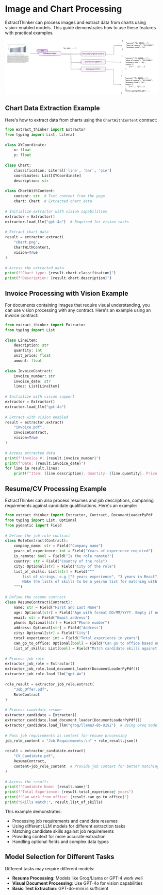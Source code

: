 # Image and Chart Processing

ExtractThinker can process images and extract data from charts using vision-enabled models. This guide demonstrates how to use these features with practical examples.

<div align="center">
  <img src="../../assets/chart_and_images.png" alt="Chart and Images">
</div>

## Chart Data Extraction Example

Here's how to extract data from charts using the `ChartWithContent` contract:

```python
from extract_thinker import Extractor
from typing import List, Literal

class XYCoordinate:
    x: float
    y: float

class Chart:
    classification: Literal['line', 'bar', 'pie']
    coordinates: List[XYCoordinate]
    description: str

class ChartWithContent:
    content: str  # Text content from the page
    chart: Chart  # Extracted chart data

# Initialize extractor with vision capabilities
extractor = Extractor()
extractor.load_llm("gpt-4o")  # Required for vision tasks

# Extract chart data
result = extractor.extract(
    "chart.png",
    ChartWithContent,
    vision=True
)

# Access the extracted data
print(f"Chart type: {result.chart.classification}")
print(f"Description: {result.chart.description}")
```

## Invoice Processing with Vision Example

For documents containing images that require visual understanding, you can use vision processing with any contract. Here's an example using an invoice contract:

```python
from extract_thinker import Extractor
from typing import List

class LineItem:
    description: str
    quantity: int
    unit_price: float
    amount: float

class InvoiceContract:
    invoice_number: str
    invoice_date: str
    lines: List[LineItem]

# Initialize with vision support
extractor = Extractor()
extractor.load_llm("gpt-4o")

# Extract with vision enabled
result = extractor.extract(
    "invoice.pdf",
    InvoiceContract,
    vision=True
)

# Access extracted data
print(f"Invoice #: {result.invoice_number}")
print(f"Date: {result.invoice_date}")
for line in result.lines:
    print(f"Item: {line.description}, Quantity: {line.quantity}, Price: ${line.unit_price}")
```

## Resume/CV Processing Example

ExtractThinker can also process resumes and job descriptions, comparing requirements against candidate qualifications. Here's an example:

```python
from extract_thinker import Extractor, Contract, DocumentLoaderPyPdf
from typing import List, Optional
from pydantic import Field

# Define the job role contract
class RoleContract(Contract):
    company_name: str = Field("Company name")
    years_of_experience: int = Field("Years of experience required")
    is_remote: bool = Field("Is the role remote?")
    country: str = Field("Country of the role")
    city: Optional[str] = Field("City of the role")
    list_of_skills: List[str] = Field("""
        list of strings, e.g ["5 years experience", "3 years in React", "Typescript"]
        Make the lists of skills to be a yes/no list for matching with candidates
    """)

# Define the resume contract
class ResumeContract(Contract):
    name: str = Field("First and Last Name")
    age: Optional[str] = Field("Age with format DD/MM/YYYY. Empty if not available")
    email: str = Field("Email address")
    phone: Optional[str] = Field("Phone number")
    address: Optional[str] = Field("Address")
    city: Optional[str] = Field("City")
    total_experience: int = Field("Total experience in years")
    can_go_to_office: Optional[bool] = Field("Can go to office based on location")
    list_of_skills: List[bool] = Field("Match candidate skills against job requirements")

# Process job role
extractor_job_role = Extractor()
extractor_job_role.load_document_loader(DocumentLoaderPyPdf())
extractor_job_role.load_llm("gpt-4o")

role_result = extractor_job_role.extract(
    "Job_Offer.pdf", 
    RoleContract
)

# Process candidate resume
extractor_candidate = Extractor()
extractor_candidate.load_document_loader(DocumentLoaderPyPdf())
extractor_candidate.load_llm("groq/llama3-8b-8192")  # Using Groq model

# Pass job requirements as context for resume processing
job_role_content = "Job Requirements:\n" + role_result.json()

result = extractor_candidate.extract(
    "CV_Candidate.pdf",
    ResumeContract,
    content=job_role_content  # Provide job context for better matching
)

# Access the results
print(f"Candidate Name: {result.name}")
print(f"Total Experience: {result.total_experience} years")
print(f"Can work from office: {result.can_go_to_office}")
print("Skills match:", result.list_of_skills)
```

This example demonstrates:
- Processing job requirements and candidate resumes
- Using different LLM models for different extraction tasks
- Matching candidate skills against job requirements
- Providing context for more accurate extraction
- Handling optional fields and complex data types

## Model Selection for Different Tasks

Different tasks may require different models:

- **Resume Processing**: Models like Groq/Llama or GPT-4 work well
- **Visual Document Processing**: Use GPT-4o for vision capabilities
- **Basic Text Extraction**: GPT-4o-mini is sufficient